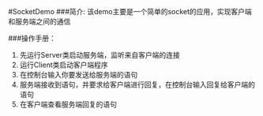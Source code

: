 #SocketDemo
###简介:
该demo主要是一个简单的socket的应用，实现客户端和服务端之间的通信

###操作手册：
1. 先运行Server类启动服务端，监听来自客户端的连接
2. 运行Client类启动客户端程序
3. 在控制台输入你要发送给服务端的语句
4. 服务端接收到语句，并要求给客户端进行回复，在控制台输入回复给客户端的语句
5. 在客户端查看服务端回复的语句